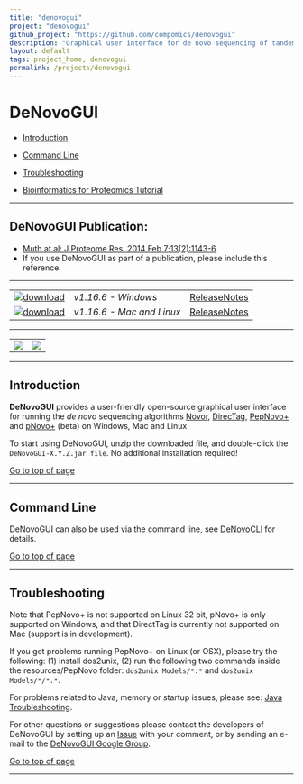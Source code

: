 ```yaml
---
title: "denovogui"
project: "denovogui"
github_project: "https://github.com/compomics/denovogui"
description: "Graphical user interface for de novo sequencing of tandem mass spectra"
layout: default
tags: project_home, denovogui
permalink: /projects/denovogui
---
```


# DeNovoGUI #

  * [Introduction](#introduction)
  * [Command Line](#command-line)
  * [Troubleshooting](#troubleshooting)
  
  * [Bioinformatics for Proteomics Tutorial](http://compomics.com/bioinformatics-for-proteomics/)

---

## DeNovoGUI Publication:
  * [Muth at al: J Proteome Res. 2014 Feb 7;13(2):1143-6](http://www.ncbi.nlm.nih.gov/pubmed/24295440).
  * If you use DeNovoGUI as part of a publication, please include this reference.

---

|   |   |   |
| :------------------------- | :--------------- | :--: |
| [![download](https://github.com/compomics/denovogui/wiki/images/download_denovogui_button.png)](http://genesis.ugent.be/maven2/com/compomics/denovogui/DeNovoGUI/1.16.6/DeNovoGUI-1.16.6-windows.zip) | *v1.16.6 - Windows* | [ReleaseNotes](/projects/denovogui/wiki/ReleaseNotes) |
| [![download](https://github.com/compomics/denovogui/wiki/images/download_denovogui_button_mac_linux.png)](http://genesis.ugent.be/maven2/com/compomics/denovogui/DeNovoGUI/1.16.6/DeNovoGUI-1.16.6-mac_and_linux.tar.gz) | *v1.16.6 - Mac and Linux* |[ReleaseNotes](/projects/denovogui/wiki/ReleaseNotes) |

---

|   |   |
| :--: | :--: |
| [![](https://github.com/compomics/denovogui/wiki/images/DeNovoGUI_small.png)](https://github.com/compomics/denovogui/wiki/images/DeNovoGUI.png) | [![](https://github.com/compomics/denovogui/wiki/images/DeNovoGUI_2_small.png)](https://github.com/compomics/denovogui/wiki/images/DeNovoGUI_2.png) |

---

## Introduction ##

**DeNovoGUI** provides a user-friendly open-source graphical user interface for running the _de novo_ sequencing algorithms [Novor](http://rapidnovor.com), [DirecTag](http://fenchurch.mc.vanderbilt.edu/bumbershoot/directag/), [PepNovo+](http://proteomics.ucsd.edu/Software/PepNovo.html) and [pNovo+](http://pfind.ict.ac.cn/software/pNovo/) (beta) on Windows, Mac and Linux.

To start using DeNovoGUI, unzip the downloaded file, and double-click the `DeNovoGUI-X.Y.Z.jar file`. No additional installation required!

[Go to top of page](#denovogui)

---

## Command Line ##

DeNovoGUI can also be used via the command line, see [DeNovoCLI](/projects/denovogui/wiki/DeNovoCLI) for details.

[Go to top of page](#denovogui)

---

## Troubleshooting ##

Note that PepNovo+ is not supported on Linux 32 bit, pNovo+ is only supported on Windows, and that DirectTag is currently not supported on Mac (support is in development).

If you get problems running PepNovo+ on Linux (or OSX), please try the following: (1) install dos2unix, (2) run the following two commands inside the resources/PepNovo folder: `dos2unix Models/*.*` and `dos2unix Models/*/*.*`.

For problems related to Java, memory or startup issues, please see: [Java Troubleshooting](/projects/compomics-utilities/wiki/JavaTroubleShooting).

For other questions or suggestions please contact the developers of DeNovoGUI by setting up an [Issue](https://github.com/compomics/denovogui/issues) with your comment, or by sending an e-mail to the [DeNovoGUI Google Group](http://groups.google.com/group/denovogui).

[Go to top of page](#denovogui)

---
